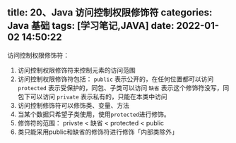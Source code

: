 title: 20、Java 访问控制权限修饰符
categories: Java 基础
tags: [学习笔记,JAVA]
date: 2022-01-02 14:50:22
---
访问控制权限修饰符：

1. 访问控制权限修饰符来控制元素的访问范围
2. 访问控制权限修饰符包括：
   `public`   表示公开的，在任何位置都可以访问
   `protected`   表示受保护的，同包、子类可以访问
   `缺省`    表示这个修饰符没写，同包下可以访问
   `private`   表示私有的，只能在本类中访问
3. 访问控制修饰符可以修饰类、变量、方法
4. 当某个数据只希望子类使用，使用`protected`进行修饰。
5. 修饰符的范围：
   privste < 缺省 < protected < public 
6. 类只能采用public和缺省的修饰符进行修饰「内部类除外」
